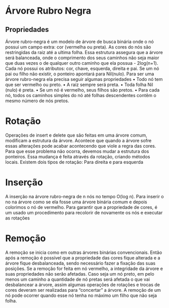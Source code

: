 # Árvore Rubro Negra

## Propriedades
Árvore rubro-negra é um modelo de árvore de busca binária onde o nó possui um campo
extra: cor (vermelha ou preta). As cores do nós são restringidas da raiz até a ultima folha. Essa
estrutura assegura que a árvore será balanceada, onde o comprimento dos seus caminhos não
seja maior que duas vezes o de qualquer outro caminho que ela possua - 2log(n+1).
Cada nó possui os atributos: cor, chave, esquerda, direita e pai. Se um nó pai ou filho não
existir, o ponteiro apontará para Nil(nulo).
Para ser uma árvore rubro-negra ela precisa seguir algumas propriedades
• Todo nó tem que ser vermelho ou preto.
• A raiz sempre será preta.
• Toda folha Nil (nulo) é preta.
• Se um nó é vermelho, seus filhos são pretos.
• Para cada nó, todos os caminhos simples do nó até folhas descendentes contêm o
mesmo número de nós pretos.

# Rotação
Operações de insert e delete que são feitas em uma árvore comum, modificam a estrutura da
árvore. Acontece que quando a árvore sofre essas alterações pode acabar acontecendo que
viole a regra das cores. Para que esse problema não ocorra, devemos mudar a estrutura dos
ponteiros. Essa mudança é feita através da rotação, criando métodos locais. Existem dois tipos
de rotação: Para direita e para esquerda

# Inserção
A inserção na árvore rubro-negra de n nós no tempo O(log n). Para inserir o no na árvore como
se ela fosse uma árvore binária comum e depois colorimos o nó de vermelho. Para garantir
que a propriedade de cores, é um usado um procedimento para recolorir de novamente os nós
e executar as rotações

# Remoção
A remoção se inicia como em outras árvores binárias convencionais. Então após a
remoção é possível que a propriedade das cores fique alterada e a árvore fique
desbalanceada, sendo necessário fazer a fixação das suas posições.
Se a remoção for feita em nó vermelho, a integridade da árvore e suas propriedades não
serão afetadas. Caso seja um nó preto, em pelo menos um caminho a quantidade de nó
pretas será afetada o que vai desbalancear a árvore, assim algumas operações de
rotações e trocas de cores deveram ser realizadas para “concertar” a árvore. A remoção
de um nó pode ocorrer quando esse nó tenha no máximo um filho que não seja folha.
